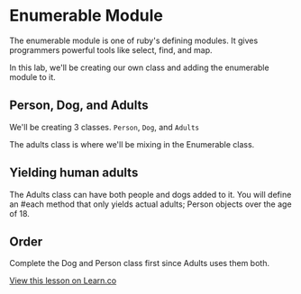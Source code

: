 

# Enumerable Module

The enumerable module is one of ruby's defining modules. It gives programmers powerful tools like select, find, and map. 

In this lab, we'll be creating our own class and adding the enumerable module to it.

## Person, Dog, and Adults
We'll be creating 3 classes. `Person`, `Dog`, and `Adults`

The adults class is where we'll be mixing in the Enumerable class. 

## Yielding human adults
The Adults class can have both people and dogs added to it. You will define an #each method that only yields actual adults; Person objects over the age of 18. 

## Order
Complete the Dog and Person class first since Adults uses them both.

<a href='https://learn.co/lessons/adults_only' data-visibility='hidden'>View this lesson on Learn.co</a>

